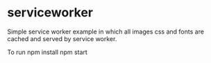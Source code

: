 # serviceworker
Simple service worker example in which all images css and fonts are cached and served by service worker.

To run
npm install
npm start
